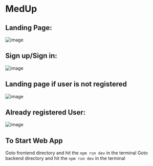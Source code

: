 # MedUp
## Landing Page:
![image](https://github.com/vishnusanariya/CultureX/assets/89090001/b6bf56e8-0658-47a1-bfd4-f309a0a2f2c4)
## Sign up/Sign in:
![image](https://github.com/vishnusanariya/CultureX/assets/89090001/e69b6db0-f728-4a6b-9ef1-9250e9a77477)
## Landing page if user is not registered
![image](https://github.com/vishnusanariya/CultureX/assets/89090001/7d6c51b7-9264-45cc-aa2d-3ec7cd21d121)
## Already registered User:
![image](https://github.com/vishnusanariya/CultureX/assets/89090001/b641b6e9-62b3-4dac-96b8-00fd71471952)

## To Start Web App
Goto frontend directory and hit the `npm run dev` in the terminal
Goto backend directory and hit the `npm run dev` in the terminal


